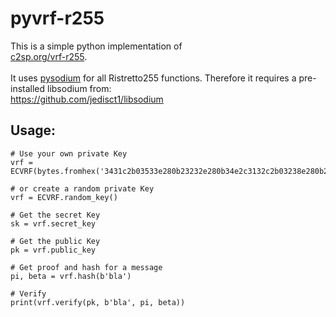 # pyvrf-r255
This is a simple python implementation of <br />
[c2sp.org/vrf-r255](https://github.com/C2SP/C2SP/blob/main/vrf-r255.md). <br /> <br />
It uses [pysodium](https://github.com/stef/pysodium) for all Ristretto255 functions. Therefore it requires a pre-installed libsodium from: <br />
https://github.com/jedisct1/libsodium
## Usage:
```
# Use your own private Key
vrf = ECVRF(bytes.fromhex('3431c2b03533e280b23232e280b34e2c3132c2b03238e280b23131e280b34500'))

# or create a random private Key
vrf = ECVRF.random_key()

# Get the secret Key
sk = vrf.secret_key

# Get the public Key
pk = vrf.public_key

# Get proof and hash for a message
pi, beta = vrf.hash(b'bla')

# Verify
print(vrf.verify(pk, b'bla', pi, beta))
```

